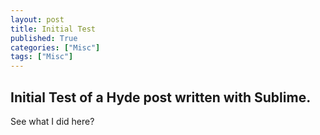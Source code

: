 ```yaml
---
layout: post
title: Initial Test
published: True
categories: ["Misc"]
tags: ["Misc"]
---
```


## Initial Test of a Hyde post written with Sublime.

See what I did here?